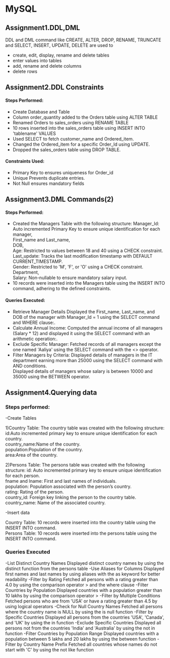 # MySQL

## Assignment1.DDL,DML

DDL and DML command like CREATE, ALTER, DROP, RENAME, TRUNCATE and SELECT, INSERT, UPDATE, DELETE are used to 
- create, edit, display, rename and delete tables
- enter values into tables
- add, rename and delete columns
- delete rows

## Assignment2.DDL Constraints

#### Steps Performed:
- Create Database and Table
- Column order_quantity added to the Orders table using ALTER TABLE
- Renamed Orders to sales_orders using RENAME TABLE
- 10 rows inserted into the sales_orders table using INSERT INTO 'tablename' VALUES
- Used SELECT to fetch customer_name and Ordered_item.
- Changed the Ordered_item for a specific Order_Id using UPDATE.
- Dropped the sales_orders table using DROP TABLE.

#### Constraints Used:
- Primary Key to ensures uniqueness for Order_id
- Unique Prevents duplicate entries.
- Not Null ensures mandatory fields 

## Assignment3.DML Commands(2)

#### Steps Performed:

- Created the Managers Table with the following structure:
Manager_Id: Auto incremented Primary Key to ensure unique identification for each manager,  
First_name and Last_name,  
DOB,  
Age: Restricted to values between 18 and 40 using a CHECK constraint.  
Last_update: Tracks the last modification timestamp with DEFAULT CURRENT_TIMESTAMP.  
Gender: Restricted to 'M', 'F', or 'O' using a CHECK constraint.  
Department,  
Salary: Non-nullable to ensure mandatory salary input.  
- 10 records were inserted into the Managers table using the INSERT INTO command, adhering to the defined constraints.

#### Queries Executed:
 
- Retrieve Manager Details
Displayed the First_name, Last_name, and DOB of the manager with Manager_Id = 1 using the SELECT command and WHERE clause:.
- Calculate Annual Income:
Computed the annual income of all managers (Salary * 12) and displayed it using the SELECT command with an arithmetic operation:.
- Exclude Specific Manager:
Fetched records of all managers except the one named 'Aaliya' using the SELECT command with the <> operator.
- Filter Managers by Criteria:
Displayed details of managers in the IT department earning more than 25000 using the SELECT command with AND conditions.  
Displayed details of managers whose salary is between 10000 and 35000  using the BETWEEN operator.

## Assignment4.Querying data

### Steps performed:

-Create Tables

1)Country Table: The country table was created with the following structure:  
id:Auto incremented primary key to ensure unique identification for each country.  
country_name:Name of the country.    
population:Population of the country.  
area:Area of the country.  

2)Persons Table: The persons table was created with the following structure:
id: Auto incremented primary key to ensure unique identification for each person.  
fname and lname: First and last names of individuals.   
population: Population associated with the person’s country.   
rating: Rating of the person.     
country_id: Foreign key linking the person to the country table.     
country_name: Name of the associated country.    

-Insert data

Country Table: 10 records were inserted into the country table using the INSERT INTO command.    
Persons Table: 10 records were inserted into the persons table using the INSERT INTO command.

### Queries Executed

-List Distinct Country Names
Displayed distinct country names by using the distinct function from the persons table
-Use Aliases for Columns
Displayed first names and last names by using aliases with the as keyword for better readability
-Filter by Rating
Fetched all persons with a rating greater than 4.0 by using the comparison operator > and the where clause
-Filter Countries by Population
Displayed countries with a population greater than 10 lakhs by using the comparison operator >
-Filter by Multiple Conditions
Fetched persons who are from 'USA' or have a rating greater than 4.5 by using logical operators
-Check for Null Country Names
Fetched all persons where the country name is NULL by using the is null function
-Filter by Specific Countries
Displayed all persons from the countries 'USA', 'Canada', and 'UK' by using the in function
-Exclude Specific Countries
Displayed all persons not from the countries 'India' and 'Australia' by using the not in function
-Filter Countries by Population Range
Displayed countries with a population between 5 lakhs and 20 lakhs by using the between function
-Filter by Country Name Prefix
Fetched all countries whose names do not start with 'C' by using the not like function

